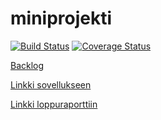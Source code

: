 # miniprojekti

[![Build Status](https://travis-ci.org/ohtu2017-sprintterit/miniprojekti.svg?branch=master)](https://travis-ci.org/ohtu2017-sprintterit/miniprojekti)
[![Coverage Status](https://coveralls.io/repos/github/ohtu2017-sprintterit/miniprojekti/badge.svg?branch=master)](https://coveralls.io/github/ohtu2017-sprintterit/miniprojekti?branch=master)

[Backlog](https://docs.google.com/spreadsheets/d/1jSxhcgDVZt9wurYCuqZEZ7Dv1KNtv_SieJrNIG_zpkk)

[Linkki sovellukseen](https://sprintterit-bibtex.herokuapp.com)

[Linkki loppuraporttiin](./doc/loppuraportti.pdf)
